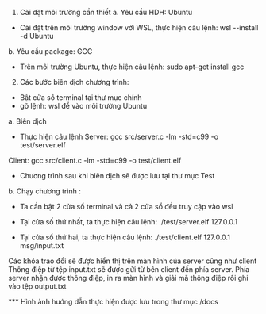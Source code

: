 1. Cài đặt môi trường cần thiết 
a. Yêu cầu HDH: Ubuntu
- Cài đặt trên môi trường window với WSL, thực hiện câu lệnh:
    wsl --install -d Ubuntu

b. Yêu cầu package: GCC
- Trên môi trường Ubuntu, thực hiện câu lệnh:
    sudo apt-get install gcc

2. Các bước biên dịch chương trình:
- Bật cửa sổ terminal tại thư mục chính
- gõ lệnh:
    wsl
để vào môi trường Ubuntu

a. Biên dịch 
- Thực hiện câu lệnh
Server: 
    gcc src/server.c -lm -std=c99 -o test/server.elf

Client: 
    gcc src/client.c -lm -std=c99 -o test/client.elf

- Chương trình sau khi biên dịch sẽ được lưu tại thư mục Test

b. Chạy chương trình :
- Ta cần bật 2 cửa sổ terminal và cả 2 cửa sổ đều truy cập vào wsl
- Tại cửa số thứ nhất, ta thực hiện câu lệnh:
    ./test/server.elf 127.0.0.1

- Tại cửa sổ thứ hai, ta thực hiện câu lệnh:
    ./test/client.elf 127.0.0.1 msg/input.txt

Các khóa trao đổi sẽ được hiển thị trên màn hình của server cũng như client
Thông điệp từ tệp input.txt sẽ được gửi từ bên client đến phía server.
Phía server nhận được thông điệp, in ra màn hình và giải mã thông điệp rồi ghi vào tệp output.txt

*** Hình ảnh hướng dẫn thực hiện được lưu trong thư mục /docs